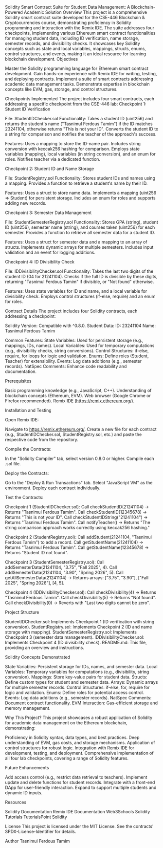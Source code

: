 Solidity Smart Contract Suite for Student Data Management: A Blockchain-Powered Academic Solution
Overview
This project is a comprehensive Solidity smart contract suite developed for the CSE-446 Blockchain & Cryptocurrencies course, demonstrating proficiency in Solidity programming and interaction with the Remix IDE. The suite addresses four checkpoints, implementing various Ethereum smart contract functionalities for managing student data, including ID verification, name storage, semester records, and divisibility checks. It showcases key Solidity concepts such as state and local variables, mappings, structs, enums, control structures, and events, making it an ideal resource for learning blockchain development.
Objectives

Master the Solidity programming language for Ethereum smart contract development.
Gain hands-on experience with Remix IDE for writing, testing, and deploying contracts.
Implement a suite of smart contracts addressing academic data management tasks.
Demonstrate expertise in blockchain concepts like EVM, gas, storage, and control structures.

Checkpoints Implemented
The project includes four smart contracts, each addressing a specific checkpoint from the CSE-446 lab:
Checkpoint 1: Student ID Verification

File: StudentIDChecker.sol
Functionality:
Takes a student ID (uint256) and returns the student's name ("Tasnimul Ferdous Tamim") if the ID matches 23241104, otherwise returns "This is not your ID".
Converts the student ID to a string for comparison and notifies the teacher of the approach's success.


Features:
Uses a mapping to store the ID-name pair.
Includes string conversion with keccak256 hashing for comparison.
Employs state variables (mapping), local variables (in string conversion), and an enum for roles.
Notifies teacher via a dedicated function.



Checkpoint 2: Student ID and Name Storage

File: StudentRegistry.sol
Functionality:
Stores student IDs and names using a mapping.
Provides a function to retrieve a student's name by their ID.


Features:
Uses a struct to store name data.
Implements a mapping (uint256 => Student) for persistent storage.
Includes an enum for roles and supports adding new records.



Checkpoint 3: Semester Data Management

File: StudentSemesterRegistry.sol
Functionality:
Stores GPA (string), student ID (uint256), semester name (string), and courses taken (uint256) for each semester.
Provides a function to retrieve all semester data for a student ID.


Features:
Uses a struct for semester data and a mapping to an array of structs.
Implements dynamic arrays for multiple semesters.
Includes input validation and an event for logging additions.



Checkpoint 4: ID Divisibility Check

File: IDDivisibilityChecker.sol
Functionality:
Takes the last two digits of the student ID (04 for 21241104).
Checks if the full ID is divisible by these digits, returning "Tasnimul Ferdous Tamim" if divisible, or "Not found" otherwise.


Features:
Uses state variables for ID and name, and a local variable for divisibility check.
Employs control structures (if-else, require) and an enum for roles.



Contract Details
The project includes four Solidity contracts, each addressing a checkpoint:

Solidity Version: Compatible with ^0.8.0.
Student Data:
ID: 23241104
Name: Tasnimul Ferdous Tamim


Common Features:
State Variables: Used for persistent storage (e.g., mappings, IDs, names).
Local Variables: Used for temporary computations (e.g., divisibility checks, string conversions).
Control Structures: if-else, require, for loops for logic and validation.
Enums: Define roles (Student, Teacher) for extensibility.
Events: Log data additions (e.g., semester records).
NatSpec Comments: Enhance code readability and documentation.



Prerequisites

Basic programming knowledge (e.g., JavaScript, C++).
Understanding of blockchain concepts (Ethereum, EVM).
Web browser (Google Chrome or Firefox recommended).
Remix IDE (https://remix.ethereum.org/).

Installation and Testing

Open Remix IDE:

Navigate to https://remix.ethereum.org/.
Create a new file for each contract (e.g., StudentIDChecker.sol, StudentRegistry.sol, etc.) and paste the respective code from the repository.


Compile the Contracts:

In the "Solidity Compiler" tab, select version 0.8.0 or higher.
Compile each .sol file.


Deploy the Contracts:

Go to the "Deploy & Run Transactions" tab.
Select "JavaScript VM" as the environment.
Deploy each contract individually.


Test the Contracts:

Checkpoint 1 (StudentIDChecker.sol):
Call checkStudentID(21241104) → Returns "Tasnimul Ferdous Tamim".
Call checkStudentID(12345678) → Returns "This is not your ID".
Call checkStudentIDString("21241104") → Returns "Tasnimul Ferdous Tamim".
Call notifyTeacher() → Returns "The string comparison approach works correctly using keccak256 hashing."


Checkpoint 2 (StudentRegistry.sol):
Call addStudent(21241104, "Tasnimul Ferdous Tamim") to add a record.
Call getStudentName(21241104) → Returns "Tasnimul Ferdous Tamim".
Call getStudentName(12345678) → Returns "Student ID not found".


Checkpoint 3 (StudentSemesterRegistry.sol):
Call addSemesterData(21241104, "3.75", "Fall 2025", 4).
Call addSemesterData(21241104, "3.90", "Spring 2026", 5).
Call getAllSemesterData(21241104) → Returns arrays: ["3.75", "3.90"], ["Fall 2025", "Spring 2026"], [4, 5].


Checkpoint 4 (IDDivisibilityChecker.sol):
Call checkDivisibility(4) → Returns "Tasnimul Ferdous Tamim".
Call checkDivisibility(5) → Returns "Not found".
Call checkDivisibility(0) → Reverts with "Last two digits cannot be zero".





Project Structure

StudentIDChecker.sol: Implements Checkpoint 1 (ID verification with string conversion).
StudentRegistry.sol: Implements Checkpoint 2 (ID and name storage with mapping).
StudentSemesterRegistry.sol: Implements Checkpoint 3 (semester data management).
IDDivisibilityChecker.sol: Implements Checkpoint 4 (ID divisibility check).
README.md: This file, providing an overview and instructions.

Solidity Concepts Demonstrated

State Variables: Persistent storage for IDs, names, and semester data.
Local Variables: Temporary variables for computations (e.g., divisibility, string conversion).
Mappings: Store key-value pairs for student data.
Structs: Define custom types for student and semester data.
Arrays: Dynamic arrays for multiple semester records.
Control Structures: if-else, for, require for logic and validation.
Enums: Define roles for potential access control.
Events: Log data additions (e.g., semester records).
NatSpec Comments: Document contract functionality.
EVM Interaction: Gas-efficient storage and memory management.

Why This Project?
This project showcases a robust application of Solidity for academic data management on the Ethereum blockchain, demonstrating:

Proficiency in Solidity syntax, data types, and best practices.
Deep understanding of EVM, gas costs, and storage mechanisms.
Application of control structures for robust logic.
Integration with Remix IDE for development, testing, and deployment.
Comprehensive implementation of all four lab checkpoints, covering a range of Solidity features.

Future Enhancements

Add access control (e.g., restrict data retrieval to teachers).
Implement update and delete functions for student records.
Integrate with a front-end DApp for user-friendly interaction.
Expand to support multiple students and dynamic ID inputs.

Resources

Solidity Documentation
Remix IDE Documentation
Web3Schools Solidity Tutorials
TutorialsPoint Solidity

License
This project is licensed under the MIT License. See the contracts' SPDX-License-Identifier for details.


Author
Tasnimul Ferdous Tamim
